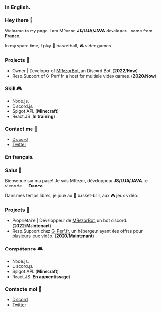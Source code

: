 ### In English.
### Hey there 👋
Welcome to my page! I am MRezor, **JS/LUA/JAVA** developer. I come from <img src="https://camo.githubusercontent.com/b99c6bb68502463513120d8419bebff3a309b892d96df348e3ae22e3b3a2aaca/68747470733a2f2f696d672e69636f6e73382e636f6d2f636f6c6f722f313034382f6672616e63652d63697263756c61722e706e67" width="13" data-canonical-src="https://img.icons8.com/color/1048/france-circular.png" style="max-width: 100%;"> **France**.

In my spare time, I play 🏀 basketball, 🎮 video games.


### Projects 💎
- Owner | Developer of [MRezorBot](https://discord.com/api/oauth2/authorize?client_id=954292870335053835&permissions=8&scope=bot%20applications.commands), an Discord Bot. (**2022**/**Now**)
- Resp.Support of [G-Perf.fr](https://g-perf.fr), a host for multiple video games. (**2020**/**Now**)


### Skill 🎮
- Node.js.
- Discord.js.
- Spigot API. (**Minecraft**)
- React.JS (**In training**)


### Contact me 🤝
- [Discord](https://discord.gg/bNmdvUbfjB)
- [Twitter](https://twitter.com/MrezorFR)


### En français.
### Salut 👋
Bienvenue sur ma page! Je suis MRezor, développeur **JS/LUA/JAVA**. je viens de <img src="https://camo.githubusercontent.com/b99c6bb68502463513120d8419bebff3a309b892d96df348e3ae22e3b3a2aaca/68747470733a2f2f696d672e69636f6e73382e636f6d2f636f6c6f722f313034382f6672616e63652d63697263756c61722e706e67" width="13" data-canonical-src="https://img.icons8.com/color/1048/france-circular.png" style="max-width: 100%;"> **France**.

Dans mes temps libres, je joue au 🏀 basket-ball, aux 🎮 jeux vidéo.


### Projects 💎
- Propriétaire | Développeur de [MRezorBot](https://discord.com/api/oauth2/authorize?client_id=954292870335053835&permissions=8&scope=bot%20applications.commands), un bot discord. (**2022**/**Maintenant**)
- Resp.Support chez [G-Perf.fr](https://g-perf.fr), un hébergeur ayant des offres pour plusieurs jeux vidéo. (**2020**/**Maintenant**)


### Compétence 🎮
- Node.js.
- Discord.js.
- Spigot API. (**Minecraft**)
- React.JS (**En apprentissage**)


### Contacte moi 🤝
- [Discord](https://discord.gg/bNmdvUbfjB)
- [Twitter](https://twitter.com/MrezorFR)
